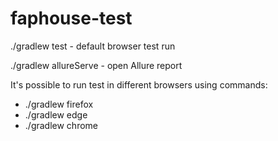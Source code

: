# faphouse-test
./gradlew test - default browser test run

./gradlew allureServe - open Allure report

It's possible to run test in different browsers using commands:
- ./gradlew firefox
- ./gradlew edge
- ./gradlew chrome
